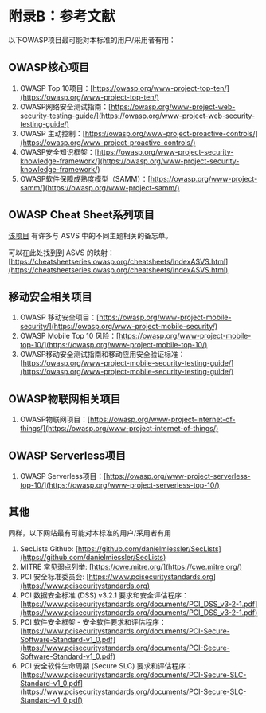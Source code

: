 # 附录B：参考文献

以下OWASP项目最可能对本标准的用户/采用者有用：

## OWASP核心项目

1. OWASP Top 10项目：[https://owasp.org/www-project-top-ten/](https://owasp.org/www-project-top-ten/)
2. OWASP网络安全测试指南：[https://owasp.org/www-project-web-security-testing-guide/](https://owasp.org/www-project-web-security-testing-guide/)
3. OWASP 主动控制：[https://owasp.org/www-project-proactive-controls/](https://owasp.org/www-project-proactive-controls/)
4. OWASP安全知识框架：[https://owasp.org/www-project-security-knowledge-framework/](https://owasp.org/www-project-security-knowledge-framework/)
5. OWASP软件保障成熟度模型（SAMM）：[https://owasp.org/www-project-samm/](https://owasp.org/www-project-samm/)

##  OWASP Cheat Sheet系列项目

[该项目](https://owasp.org/www-project-cheat-sheets/) 有许多与 ASVS 中的不同主题相关的备忘单。

可以在此处找到到 ASVS 的映射： [https://cheatsheetseries.owasp.org/cheatsheets/IndexASVS.html](https://cheatsheetseries.owasp.org/cheatsheets/IndexASVS.html)

## 移动安全相关项目

1. OWASP 移动安全项目：[https://owasp.org/www-project-mobile-security/](https://owasp.org/www-project-mobile-security/)
2. OWASP Mobile Top 10 风险：[https://owasp.org/www-project-mobile-top-10/](https://owasp.org/www-project-mobile-top-10/)
3. OWASP移动安全测试指南和移动应用安全验证标准：[https://owasp.org/www-project-mobile-security-testing-guide/](https://owasp.org/www-project-mobile-security-testing-guide/)

## OWASP物联网相关项目

1. OWASP物联网项目：[https://owasp.org/www-project-internet-of-things/](https://owasp.org/www-project-internet-of-things/)

## OWASP Serverless项目

1. OWASP Serverless项目：[https://owasp.org/www-project-serverless-top-10/](https://owasp.org/www-project-serverless-top-10/)

## 其他

同样，以下网站最有可能对本标准的用户/采用者有用

1. SecLists Github: [https://github.com/danielmiessler/SecLists](https://github.com/danielmiessler/SecLists)
2. MITRE 常见弱点列举: [https://cwe.mitre.org/](https://cwe.mitre.org/)
3. PCI 安全标准委员会: [https://www.pcisecuritystandards.org](https://www.pcisecuritystandards.org)
4. PCI 数据安全标准 (DSS) v3.2.1 要求和安全评估程序：[https://www.pcisecuritystandards.org/documents/PCI_DSS_v3-2-1.pdf](https://www.pcisecuritystandards.org/documents/PCI_DSS_v3-2-1.pdf)
5. PCI 软件安全框架 - 安全软件要求和评估程序： [https://www.pcisecuritystandards.org/documents/PCI-Secure-Software-Standard-v1_0.pdf](https://www.pcisecuritystandards.org/documents/PCI-Secure-Software-Standard-v1_0.pdf)
6. PCI 安全软件生命周期 (Secure SLC) 要求和评估程序： [https://www.pcisecuritystandards.org/documents/PCI-Secure-SLC-Standard-v1_0.pdf](https://www.pcisecuritystandards.org/documents/PCI-Secure-SLC-Standard-v1_0.pdf)
